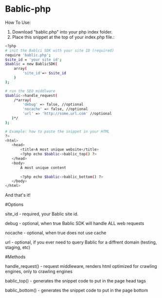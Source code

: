# Bablic-php

How To Use:
1) Download "bablic.php" into your php index folder.
2) Place this snippet at the top of your index.php file.:
```sh
<?php
# init the Bablci SDK with your site ID (required)
require 'bablic.php';
$site_id = 'your site id';
$bablic = new BablicSDK(
    array(
        'site_id'=> $site_id
    )
);

# run the SEO middlware
$bablic->handle_request(
    /*array(
        'debug' => false, //optional
        'nocache' => false, //optional
        'url' => 'http://some.url.com' //optional
   )*/
);

# Example: how to paste the snippet in your HTML
?>
<html>
   <head>
       <title>A most unique website</title>
       <?php echo $bablic->bablic_top() ?>
   </head>
   <body>
       A most unique content
       
       <?php echo $bablic->bablic_bottom() ?>
   </body>
</html>
```
And that's it!

#Options

site_id - required, your Bablic site id.

debug - optional, when true Bablic SDK will handle ALL web requests

nocache - optional, when true does not use cache

url - optional, if you ever need to query Bablic for a diffrent domain (testing, staging, etc)

#Methods

handle_request() - request middleware, renders html optimized for crawling engines, only to crawling engines

bablic_top() - generates the snippet code to put in the page head tags

bablic_bottom() - generates the snippet code to put in the page bottom
